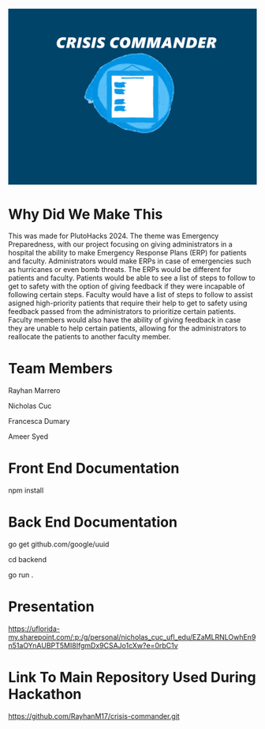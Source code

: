 ![Alt text](resources/Crisis-Commander-banner.png)
# Why Did We Make This
This was made for PlutoHacks 2024. The theme was Emergency Preparedness,
with our project focusing on giving administrators in a hospital
the ability to make Emergency Response Plans (ERP) for patients and
faculty. Administrators would make ERPs in case of emergencies such as
hurricanes or even bomb threats. The ERPs would be different for patients 
and faculty. Patients would be able to see a list of steps to follow to
get to safety with the option of giving feedback if they were incapable of
following certain steps. Faculty would have a list of steps to follow to assist asigned high-priority 
patients that require their help to get to safety using feedback passed from the administrators to prioritize
certain patients. Faculty members would also have the ability of giving feedback in case they are unable to help certain patients,
allowing for the administrators to reallocate the patients to another faculty member.


# Team Members
Rayhan Marrero

Nicholas Cuc

Francesca Dumary

Ameer Syed



# Front End Documentation
npm install


# Back End Documentation

go get github.com/google/uuid

cd backend

go run .


# Presentation 

https://uflorida-my.sharepoint.com/:p:/g/personal/nicholas_cuc_ufl_edu/EZaMLRNLOwhEn9n51aOYnAUBPT5MI8IfgmDx9CSAJo1cXw?e=0rbC1v


# Link To Main Repository Used During Hackathon
https://github.com/RayhanM17/crisis-commander.git
